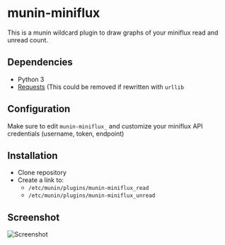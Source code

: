 # munin-miniflux

This is a munin wildcard plugin to draw graphs of your miniflux read and unread count.

## Dependencies
- Python 3
- [Requests](http://docs.python-requests.org/) (This could be removed if rewritten with `urllib`

## Configuration
Make sure to edit `munin-miniflux_` and customize your miniflux API credentials (username, token, endpoint)

## Installation
- Clone repository
- Create a link to:
	- `/etc/munin/plugins/munin-miniflux_read` 
	- `/etc/munin/plugins/munin-miniflux_unread`

## Screenshot

![Screenshot](https://img.notmyhostna.me/0ab8fddbfd49f170298c0177b0a38563cd4e7bc3.png)
